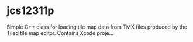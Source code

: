 # jcs12311p
Simple C++ class for loading tile map data from TMX files produced by the Tiled tile map editor. Contains Xcode proje…
